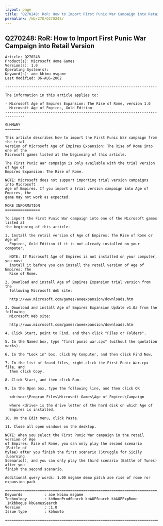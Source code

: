 ```yaml
---
layout: page
title: "Q270248: RoR: How to Import First Punic War Campaign into Retail Version"
permalink: /kb/270/Q270248/
---
```


## Q270248: RoR: How to Import First Punic War Campaign into Retail Version

	Article: Q270248
	Product(s): Microsoft Home Games
	Version(s): 1.0
	Operating System(s): 
	Keyword(s): aoe kbimu msgame
	Last Modified: 06-AUG-2002
	
	-------------------------------------------------------------------------------
	The information in this article applies to:
	
	- Microsoft Age of Empires Expansion: The Rise of Rome, version 1.0 
	- Microsoft Age of Empires, Gold Edition 
	-------------------------------------------------------------------------------
	
	SUMMARY
	=======
	
	This article describes how to import the First Punic War campaign from the trial
	version of Microsoft Age of Empires Expansion: The Rise of Rome into one of the
	Microsoft games listed at the beginning of this article.
	
	The First Punic War campaign is only available with the trial version of Age of
	Empires Expansion: The Rise of Rome.
	
	NOTE: Microsoft does not support importing trial version campaigns into Microsoft
	Age of Empires. If you import a trial version campaign into Age of Empires, the
	game may not work as expected.
	
	MORE INFORMATION
	================
	
	To import the First Punic War campaign into one of the Microsoft games listed at
	the beginning of this article:
	
	1. Install the retail version of Age of Empires: The Rise of Rome or Age of
	  Empires, Gold Edition if it is not already installed on your computer.
	
	  NOTE: If Microsoft Age of Empires is not installed on your computer, you must
	  install it before you can install the retail version of Age of Empires: The
	  Rise of Rome.
	
	2. Download and install Age of Empires Expansion trial version from the
	  following Microsoft Web site:
	
	  http://www.microsoft.com/games/aoeexpansion/downloads.htm
	
	3. Download and install Age of Empires Expansion Update v1.0a from the following
	  Microsoft Web site:
	
	  http://www.microsoft.com/games/aoeexpansion/downloads.htm
	
	4. Click Start, point to Find, and then click "Files or Folders".
	
	5. In the Named box, type "first punic war.cpx" (without the quotation marks).
	
	6. In the "Look in" box, click My Computer, and then click Find Now.
	
	7. In the list of found files, right-click the First Punic War.cpx file, and
	  then click Copy.
	
	8. Click Start, and then click Run.
	
	9. In the Open box, type the following line, and then click OK
	
	  <drive>:\Program Files\Microsoft Games\Age of Empires\Campaign
	
	  where <drive> is the drive letter of the hard disk on which Age of
	  Empires is installed.
	
	10. On the Edit menu, click Paste.
	
	11. Close all open windows on the desktop.
	
	NOTE: When you select the First Punic War campaign in the retail version of Age
	of Empires: Rise of Rome, you can only play the second scenario (Battle of
	Mylae) after you finish the first scenario (Struggle for Sicily (Learning
	Scenario)), and you can only play the third scenario (Battle of Tunes) after you
	finish the second scenario.
	
	Additional query words: 1.00 msgame demo patch aoe rise of rome ror expansion pack
	
	======================================================================
	Keywords          : aoe kbimu msgame 
	Technology        : kbHomeProdSearch kbAOESearch kbAOEExpRome _IKkbbogus kbGamesSearch
	Version           : :1.0
	Issue type        : kbhowto
	
	=============================================================================
	
